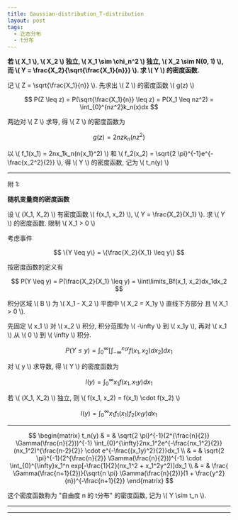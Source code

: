 ```yaml
---
title: Gaussian-distribution_T-distribution
layout: post
tags:
  - 正态分布
  - t分布
---
```


**若 \\( X_1 \\), \\( X_2 \\) 独立, \\( X_1 \sim \chi_n^2 \\) 独立, \\( X_2 \sim N(0, 1) \\), 而 \\( Y = \frac{X_2}{\sqrt{\frac{X_1}{n}}} \\). 求 \\( Y \\) 的密度函数.**

记 \\( Z = \sqrt{\frac{X_1}{n}} \\). 先求出 \\( Z \\) 的密度函数 \\( g(z) \\)

$$
P(Z \leq z) = P(\sqrt{\frac{X_1}{n}} \leq z) = P(X_1 \leq nz^2) = \int_{0}^{nz^2}k_n(x)dx
$$

两边对 \\( Z \\) 求导, 得 \\( Z \\) 的密度函数为

$$
g(z) = 2nzk_n(nz^2)
$$

以 \\( f_1(x_1) = 2nx_1k_n(n{x_1}^2) \\) 和 \\( f_2(x_2) = \sqrt{2 \pi}^{-1}e^{-\frac{x_2^2}{2}} \\), 得 \\( Y \\) 的密度函数, 记为 \\( t_n(y) \\)

----
附 1:

**随机变量商的密度函数**

设 \\( (X_1, X_2) \\) 有密度函数 \\( f(x_1, x_2) \\), \\( Y = \frac{X_2}{X_1} \\). 求 \\( Y \\) 的密度函数. 限制 \\( X_1 > 0 \\)

考虑事件

$$
\{Y \leq y\} = \{\frac{X_2}{X_1} \leq y\}
$$

按密度函数的定义有

$$
P(Y \leq y) = P(\frac{X_2}{X_1} \leq y) = \iint\limits_Bf(x_1, x_2)dx_1dx_2
$$

积分区域 \\( B \\) 为 \\( X_1 - X_2 \\) 平面中 \\( X_2 = X_1y \\) 直线下方部分 且 \\( X_1 > 0 \\).

先固定 \\( x_1 \\) 对 \\( x_2 \\) 积分, 积分范围为 \\( -\infty \\) 到 \\( x_1y \\), 再对 \\( x_1 \\) 从 \\( 0 \\) 到 \\( \infty \\) 积分.

$$
P(Y \leq y) = \int_{0}^{\infty} [\int_{-\infty}^{x_1y}f(x_1, x_2)dx_2]dx_1
$$

对 \\( y \\) 求导数, 得 \\( Y \\) 的密度函数为

$$
l(y) = \int_{0}^{\infty}x_1f(x_1, x_1y)dx_1
$$

若  \\( (X_1, X_2) \\) 独立, 则 \\( f(x_1, x_2) = f(x_1) \cdot f(x_2) \\)

$$
l(y) = \int_{0}^{\infty}x_1f_1(x_1)f_2(x_1y)dx_1
$$

----

$$
\begin{matrix}
t_n(y) & = & \sqrt{2 \pi}^{-1}(2^{\frac{n}{2}} \Gamma(\frac{n}{2}))^{-1} \int_{0}^{\infty}2nx_1^2e^{-\frac{nx_1^2}{2}}(nx_1^2)^{\frac{n-2}{2}} \cdot e^{-\frac{(x_1y)^2}{2}}dx_1 \\
       & = & \sqrt{2 \pi}^{-1}(2^{\frac{n}{2}} \Gamma(\frac{n}{2}))^{-1} \cdot \int_{0}^{\infty}x_1^n exp[-\frac{1}{2}(nx_1^2 + x_1^2y^2)]dx_1 \\
       & = & \frac{ \Gamma(\frac{n+1}{2})}{\sqrt{n \pi} \Gamma(\frac{n}{2})}(1 + \frac{y^2}{n})^{-\frac{n+1}{2}}
\end{matrix}
$$

这个密度函数称为 "自由度 n 的 t分布" 的密度函数, 记为 \\( Y \sim t_n \\).

----
----
